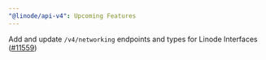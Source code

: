 ```yaml
---
"@linode/api-v4": Upcoming Features
---
```


Add and update `/v4/networking` endpoints and types for Linode Interfaces ([#11559](https://github.com/linode/manager/pull/11559))
